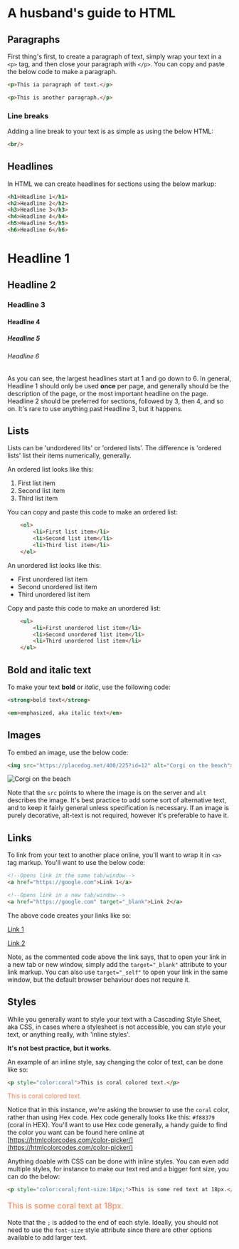 # A husband's guide to HTML

## Paragraphs

First thing's first, to create a paragraph of text, simply wrap your text in a `<p>` tag, and then close your paragraph with `</p>`. You can copy and paste the below code to make a paragraph.

``` html
<p>This ia paragraph of text.</p>

<p>This is another paragraph.</p>
```

### Line breaks

Adding a line break to your text is as simple as using the below HTML:

```html
<br/>
```

## Headlines

In HTML we can create headlines for sections using the below markup:

```html
<h1>Headline 1</h1>
<h2>Headline 2</h2>
<h3>Headline 3</h3>
<h4>Headline 4</h4>
<h5>Headline 5</h5>
<h6>Headline 6</h6>
```

# Headline 1
## Headline 2
### Headline 3
#### Headline 4
##### Headline 5
###### Headline 6

As you can see, the largest headlines start at 1 and go down to 6. In general, Headline 1 should only be used **once** per page, and generally should be the description of the page, or the most important headline on the page. Headline 2 should be preferred for sections, followed by 3, then 4, and so on. It's rare to use anything past Headline 3, but it happens.


## Lists

Lists can be 'undordered lits' or 'ordered lists'. The difference is 'ordered lists' list their items numerically, generally.

An ordered list looks like this:

1. First list item
2. Second list item
3. Third list item

You can copy and paste this code to make an ordered list:

```html
    <ol>
        <li>First list item</li>
        <li>Second list item</li>
        <li>Third list item</li>
    </ol>
```

An unordered list looks like this:

* First unordered list item
* Second unordered list item
* Third unordered list item

Copy and paste this code to make an unordered list:

```html
    <ul>
        <li>First unordered list item</li>
        <li>Second unordered list item</li>
        <li>Third unordered list item</li>
    </ul>
```

## Bold and italic text

To make your text **bold** or _italic_, use the following code:

```html
<strong>bold text</strong>

<em>emphasized, aka italic text</em>
```

## Images

To embed an image, use the below code:

```html
<img src="https://placedog.net/400/225?id=12" alt="Corgi on the beach">
```

![Corgi on the beach](https://placedog.net/400/225?id=12 "Corgi on the beach")

Note that the `src` points to where the image is on the server and `alt` describes the image. It's best practice to add some sort of alternative text, and to keep it fairly general unless specification is necessary. If an image is purely decorative, alt-text is not required, however it's preferable to have it.

## Links

To link from your text to another place online, you'll want to wrap it in `<a>` tag markup. You'll want to use the below code:

```html
<!--Opens link in the same tab/window-->
<a href="https://google.com">Link 1</a>

<!--Opens link in a new tab/window-->
<a href="https://google.com" target="_blank">Link 2</a>
```
The above code creates your links like so:

<a href="https://google.com">Link 1</a>

<a href="https://google.com" target="_blank">Link 2</a>

Note, as the commented code above the link says, that to open your link in a new tab or new window, simply add the `target="_blank"` attribute to your link markup. You can also use `target="_self"` to open your link in the same window, but the default browser behaviour does not require it.

## Styles

While you generally want to style your text with a Cascading Style Sheet, aka CSS, in cases where a stylesheet is not accessible, you can style your text, or anything really, with 'inline styles'.

**It's not best practice, but it works.**

An example of an inline style, say changing the color of text, can be done like so:

```html
<p style="color:coral">This is coral colored text.</p>
```

<p style="color:coral">This is coral colored text.</p>

Notice that in this instance, we're asking the browser to use the `coral` color, rather than using Hex code. Hex code generally looks like this: `#f88379` (coral in HEX). You'll want to use Hex code generally, a handy guide to find the color you want can be found here online at [https://htmlcolorcodes.com/color-picker/](https://htmlcolorcodes.com/color-picker/)

Anything doable with CSS can be done with inline styles. You can even add multiple styles, for instance to make our text red and a bigger font size, you can do the below:

```html
<p style="color:coral;font-size:18px;">This is some red text at 18px.</p>
```

<p style="color:coral;font-size:18px;">This is some coral text at 18px.</p>

Note that the `;` is added to the end of each style. Ideally, you should not need to use the `font-size` style attribute since there are other options available to add larger text.  

